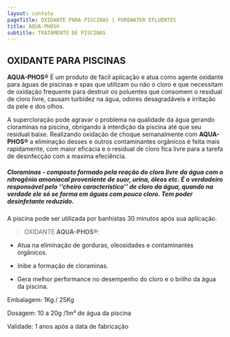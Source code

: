 ```yaml
---
layout: contato
pageTitle: OXIDANTE PARA PISCINAS | PUREWATER EFLUENTES
title: AQUA-PHOS®
subtitle: TRATAMENTO DE PISCINAS
---
```

## **OXIDANTE PARA PISCINAS**

**AQUA-PHOS®** É um produto de fácil aplicação e atua como agente oxidante para águas de piscinas e spas que utilizam ou não o cloro e que necessitam de oxidação frequente para destruir os poluentes que consomem o residual de cloro livre, causam turbidez na água, odores desagradáveis e irritação da pele e dos olhos. 

A supercloração pode agravar o problema na qualidade da água gerando cloraminas na piscina, obrigando à interdição da piscina até que seu residual baixe. Realizando oxidação de choque semanalmente com **AQUA-PHOS®** a eliminação desses e outros contaminantes orgânicos é feita mais rapidamente, com maior eficácia e o residual de cloro fica livre para a tarefa de desinfecção com a maxima efeciência.  

##### **Cloraminas** - composto formado pela reação do cloro livre da água com o nitrogênio amoniacal proveniente de suor, urina, óleos etc. É o verdadeiro responsável pelo ‘‘cheiro  característico’’ de cloro da água, quando na verdade ele só se forma em águas com pouco cloro. Tem poder desinfetante reduzido.

A piscina pode ser utilizada por banhistas 30 minutos após sua aplicação.


>OXIDANTE **AQUA-PHOS®**:

- Atua na eliminação de gorduras, oleosidades e contaminantes orgânicos.

- Inibe a formação de cloraminas.

- Gera melhor performance no desempenho do cloro e o brilho da água da piscina.

>
Embalagem: 1Kg / 25Kg 

Dosagem: 10 a 20g /1m³ de água da piscina

Validade: 1 anos após a data de fabricação
>
